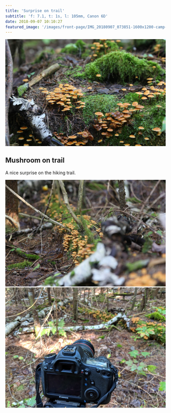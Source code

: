 ```yaml
---
title: 'Surprise on trail'
subtitle: 'f: 7.1, t: 1s, l: 105mm, Canon 6D'
date: 2018-09-07 10:10:27
featured_image: '/images/front-page/IMG_20180907_073851-1600x1200-camp-ahmek-bridge-bnw.jpg'
---
```


![](/images/front-page/IMG_20180907-mushroom-on-trail-1600x1100.jpg)

## Mushroom on trail
A nice surprise on the hiking trail.


<div class="gallery" data-columns="3">
	<img src="/images/2018-09/IMG_20180907_0450-1600x1100-mushroom-on-trail.jpg">
	<img src="/images/2018-09/IMG_20180907_102615-1600x1200-mushroom-on-trail.jpg">
</div>

